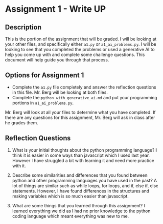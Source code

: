 # Assignment 1 - Write UP

## Description
This is the portion of the assignment that will be graded.  I will be looking at your other files, and specifically either `a1.py` or `a1_ai_problems.py`.  I will be looking to see that you completed the problems or used a generative AI to help you come up with and complete some challenge questions.  This document will help guide you through that process.

## Options for Assignment 1
- Complete the `a1.py` file completely and answer the reflection questions in this file.  Mr. Berg will be looking at both files.
- Complete the `python_with_generative_ai.md` and put your programming portions in `a1_ai_problems.py`.

Mr. Berg will look at all your files to determine what you have completed.  If there are any questions for this assignment, Mr. Berg will ask in class after he grades them.


## Reflection Questions

1. What is your initial thoughts about the python programming language?  I think it is easier in some ways than javascript which I used last year. However I have struggled a bit with learning it and need more practice with it.



2. Describe some similarities and differences that you found between python and other programming languages you have used in the past? A lot of things are similar such as while loops, for loops, and if, else if, else statements. However, I have found differences in the structures and making variables which is so much easier than javascript.



3. What are some things that you learned through this assignment? I learned everything we did as I had no prior knowledge to the python coding language which meant everything was new to me.